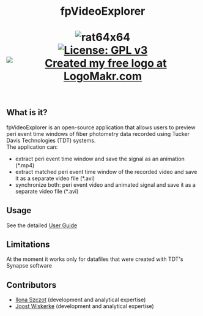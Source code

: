 # <div align="center">fpVideoExplorer<br><br>![rat64x64](https://github.com/ilo21/fpExplorer/assets/87764674/49feae4c-5053-4198-b5ee-5c654db57f61)<br> [![License: GPL v3](https://img.shields.io/badge/License-GPLv3-blue.svg)](https://www.gnu.org/licenses/gpl-3.0) [![Created my free logo at LogoMakr.com](https://img.shields.io/badge/Created%20my%20free%20logo%20at-LogoMakr.com-blue)](https://logomakr.com/)
  <br></div>
## What is it?
fpVideoExplorer is an open-source application that allows users to preview peri event time windows of fiber photometry data recorded using Tucker Davis Technologies (TDT) systems.<br>
The application can:<br>
- extract peri event time window and save the signal as an animation (*.mp4)
- extract matched peri event time window of the recorded video and save it as a separate video file (*.avi)
- synchronize both: peri event video and animated signal and save it as a separate video file (*.avi)<br>
## Usage
See the detailed [User Guide](https://github.com/ilo21/fpExplorer/blob/main/fpVideoExplorer_src/Documentation/fpVideoExplorerQuickGuide.pdf)<br>
## Limitations
At the moment it works only for datafiles that were created with TDT's Synapse software 
## Contributors
- [Ilona Szczot](https://liu.se/en/employee/ilosz01) (development and analytical expertise)
- [Joost Wiskerke](https://liu.se/en/employee/joowi80) (development and analytical expertise)







